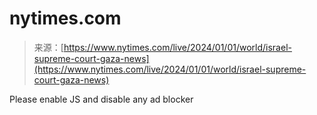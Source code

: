 <!--yml
category: 未分类
date: 2024-05-27 14:23:37
-->

# nytimes.com

> 来源：[https://www.nytimes.com/live/2024/01/01/world/israel-supreme-court-gaza-news](https://www.nytimes.com/live/2024/01/01/world/israel-supreme-court-gaza-news)

Please enable JS and disable any ad blocker